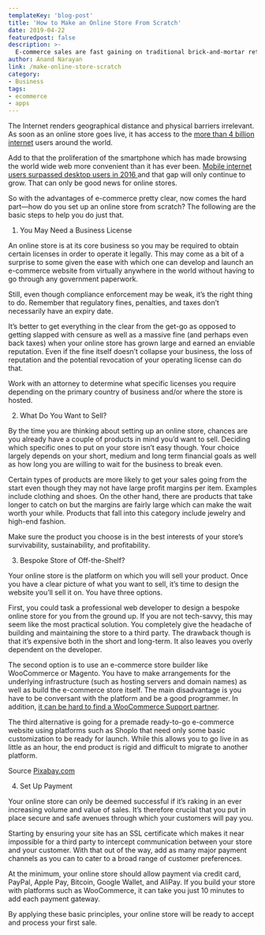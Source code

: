 ```yaml
---
templateKey: 'blog-post'
title: 'How to Make an Online Store From Scratch'
date: 2019-04-22
featuredpost: false
description: >-
  E-commerce sales are fast gaining on traditional brick-and-mortar retail revenues. With the current trajectories, it’s only a matter of time before online sales surpass offline sales. It’s not hard to see why. Source Pixabay.com The Internet renders geographical distance and
author: Anand Narayan
link: /make-online-store-scratch
category:
- Business
tags:
- ecommerce
- apps
---
```

The Internet renders geographical distance and physical barriers irrelevant. As soon as an online store goes live, it has access to the [more than 4 billion internet](https://wearesocial.com/blog/2019/01/digital-2019-global-internet-use-accelerates) users around the world.

Add to that the proliferation of the smartphone which has made browsing the world wide web more convenient than it has ever been. [Mobile internet users surpassed desktop users in 2016 ](https://techcrunch.com/2016/11/01/mobile-internet-use-passes-desktop-for-the-first-time-study-finds/)and that gap will only continue to grow. That can only be good news for online stores.

So with the advantages of e-commerce pretty clear, now comes the hard part—how do you set up an online store from scratch? The following are the basic steps to help you do just that.

1. You May Need a Business License

An online store is at its core business so you may be required to obtain certain licenses in order to operate it legally. This may come as a bit of a surprise to some given the ease with which one can develop and launch an e-commerce website from virtually anywhere in the world without having to go through any government paperwork.

Still, even though compliance enforcement may be weak, it’s the right thing to do. Remember that regulatory fines, penalties, and taxes don’t necessarily have an expiry date.

It’s better to get everything in the clear from the get-go as opposed to getting slapped with censure as well as a massive fine (and perhaps even back taxes) when your online store has grown large and earned an enviable reputation. Even if the fine itself doesn’t collapse your business, the loss of reputation and the potential revocation of your operating license can do that.

Work with an attorney to determine what specific licenses you require depending on the primary country of business and/or where the store is hosted.

2. What Do You Want to Sell?

By the time you are thinking about setting up an online store, chances are you already have a couple of products in mind you’d want to sell. Deciding which specific ones to put on your store isn’t easy though. Your choice largely depends on your short, medium and long term financial goals as well as how long you are willing to wait for the business to break even.

Certain types of products are more likely to get your sales going from the start even though they may not have large profit margins per item. Examples include clothing and shoes. On the other hand, there are products that take longer to catch on but the margins are fairly large which can make the wait worth your while. Products that fall into this category include jewelry and high-end fashion.

Make sure the product you choose is in the best interests of your store’s survivability, sustainability, and profitability.

3. Bespoke Store of Off-the-Shelf?

Your online store is the platform on which you will sell your product. Once you have a clear picture of what you want to sell, it’s time to design the website you’ll sell it on. You have three options.

First, you could task a professional web developer to design a bespoke online store for you from the ground up. If you are not tech-savvy, this may seem like the most practical solution. You completely give the headache of building and maintaining the store to a third party. The drawback though is that it’s expensive both in the short and long-term. It also leaves you overly dependent on the developer.

The second option is to use an e-commerce store builder like WooCommerce or Magento. You have to make arrangements for the underlying infrastructure (such as hosting servers and domain names) as well as build the e-commerce store itself. The main disadvantage is you have to be conversant with the platform and be a good programmer. In addition, [it can be hard to find a WooCommerce Support partner](https://www.brightvessel.com/find-best-woocommerce-support-partner/).

The third alternative is going for a premade ready-to-go e-commerce website using platforms such as Shoplo that need only some basic customization to be ready for launch. While this allows you to go live in as little as an hour, the end product is rigid and difficult to migrate to another platform.


Source [Pixabay.com](https://pixabay.com/photos/marketing-digital-marketing-office-3724798/)

4. Set Up Payment

Your online store can only be deemed successful if it’s raking in an ever increasing volume and value of sales. It’s therefore crucial that you put in place secure and safe avenues through which your customers will pay you.

Starting by ensuring your site has an SSL certificate which makes it near impossible for a third party to intercept communication between your store and your customer. With that out of the way, add as many major payment channels as you can to cater to a broad range of customer preferences.

At the minimum, your online store should allow payment via credit card, PayPal, Apple Pay, Bitcoin, Google Wallet, and AliPay. If you build your store with platforms such as WooCommerce, it can take you just 10 minutes to add each payment gateway.

By applying these basic principles, your online store will be ready to accept and process your first sale.

   